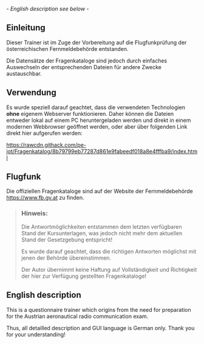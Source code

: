 *- English description see below -*

## Einleitung

Dieser Trainer ist im Zuge der Vorbereitung auf die Flugfunkprüfung der österreichischen Fernmeldebehörde entstanden.

Die Datensätze der Fragenkataloge sind jedoch durch einfaches Auswechseln der entsprechenden Dateien für andere Zwecke austauschbar.

## Verwendung

Es wurde speziell darauf geachtet, dass die verwendeten Technologien **ohne** eigenem Webserver funktionieren. Daher können die Dateien entweder lokal auf einem PC heruntergeladen werden und direkt in einem modernen Webbrowser geöffnet werden, oder aber über folgenden Link direkt hier aufgerufen werden:

https://rawcdn.githack.com/pe-jot/Fragenkatalog/8b79799eb77287d861e9fabeedf018a8e4fffba9/index.html

## Flugfunk

Die offiziellen Fragenkataloge sind auf der Website der Fernmeldebehörde https://www.fb.gv.at zu finden.

> ### Hinweis:
> Die Antwortmöglichkeiten entstammen dem letzten verfügbaren Stand der Kursunterlagen, was jedoch nicht mehr dem aktuellen Stand der Gesetzgebung entspricht!
>
> Es wurde darauf geachtet, dass die richtigen Antworten möglichst mit jenen der Behörde übereinstimmen.
> 
> Der Autor übernimmt keine Haftung auf Vollständigkeit und Richtigkeit der hier zur Verfügung gestellten Fragenkataloge!



## English description

This is a questionnaire trainer which origins from the need for preparation for the Austrian aeronautical radio communication exam.

Thus, all detailled description and GUI language is German only. Thank you for your understanding!
